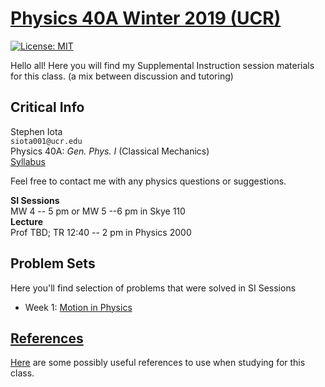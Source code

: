 # [Physics 40A Winter 2019 (UCR)](https://stepheniota.com/physics-40a-w19)

[![License: MIT](https://img.shields.io/badge/License-MIT-yellow.svg)](https://opensource.org/licenses/MIT)


Hello all! Here you will find my Supplemental Instruction session materials for this class. (a mix between discussion and tutoring)

## Critical Info

Stephen Iota<br/>
`siota001@ucr.edu`<br/>
Physics 40A: *Gen. Phys. I* (Classical Mechanics)<br/>
[Syllabus](https://github.com/stepheniota/physics-40a-w19/blob/master/syllabus/2019w-p40a-syllabus.pdf)


Feel free to contact me with any physics questions or suggestions.

**SI Sessions**<br/>
MW 4 -- 5 pm or MW 5 --6 pm in Skye 110<br/>
**Lecture**<br/>
Prof TBD; TR 12:40 -- 2 pm in Physics 2000


## Problem Sets

Here you'll find selection of problems that were solved in SI Sessions
- Week 1: [Motion in Physics](https://github.com/stepheniota/physics-40a-w19/blob/master/problem-sets/P40A_W19_PS1.pdf)

## [References](https://github.com/stepheniota/physics-40a-w19/blob/master/references.md)

[Here](https://github.com/stepheniota/physics-40a-w19/blob/master/references.md) are some possibly useful references to use when studying for this class.
